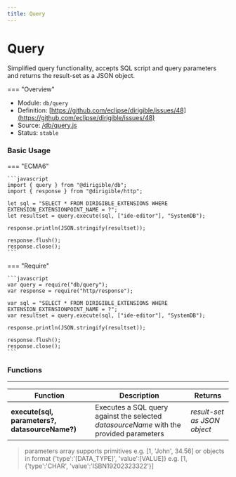 ```yaml
---
title: Query
---
```


Query
===


Simplified query functionality, accepts SQL script and query parameters and returns the result-set as a JSON object.

=== "Overview"
- Module: `db/query`
- Definition: [https://github.com/eclipse/dirigible/issues/48](https://github.com/eclipse/dirigible/issues/48)
- Source: [/db/query.js](https://github.com/eclipse/dirigible/blob/master/components/api-database/src/main/resources/META-INF/dirigible/db/query.js)
- Status: `stable`


### Basic Usage

=== "ECMA6"

    ```javascript
    import { query } from "@dirigible/db";
    import { response } from "@dirigible/http";

    let sql = "SELECT * FROM DIRIGIBLE_EXTENSIONS WHERE EXTENSION_EXTENSIONPOINT_NAME = ?";
    let resultset = query.execute(sql, ["ide-editor"], "SystemDB");

    response.println(JSON.stringify(resultset));

    response.flush();
    response.close();
    ```

=== "Require"

    ```javascript
    var query = require("db/query");
    var response = require("http/response");

    var sql = "SELECT * FROM DIRIGIBLE_EXTENSIONS WHERE EXTENSION_EXTENSIONPOINT_NAME = ?";
    var resultset = query.execute(sql, ["ide-editor"], "SystemDB");

    response.println(JSON.stringify(resultset));

    response.flush();
    response.close();
    ```


### Functions

---

Function     | Description | Returns
------------ | ----------- | --------
**execute(sql, parameters?, datasourceName?)**   | Executes a SQL query against the selected *datasourceName* with the provided parameters | *result-set as JSON object*

> parameters array supports primitives e.g. [1, 'John', 34.56] or objects in format {'type':'[DATA_TYPE]', 'value':[VALUE]} e.g. [1, {'type':'CHAR', 'value':'ISBN19202323322'}]

